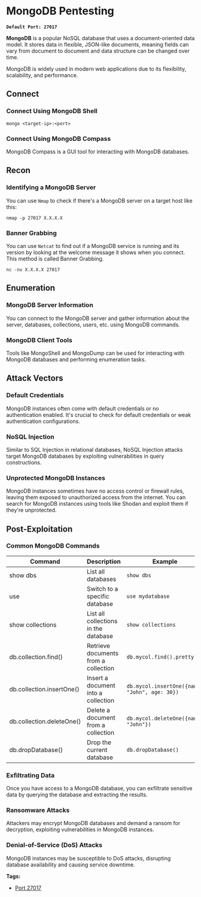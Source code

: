 # MongoDB Pentesting

**`Default Port: 27017`**

**MongoDB** is a popular NoSQL database that uses a document-oriented data model. It stores data in flexible, JSON-like documents, meaning fields can vary from document to document and data structure can be changed over time.

MongoDB is widely used in modern web applications due to its flexibility, scalability, and performance.

## Connect

### Connect Using MongoDB Shell

```
mongo <target-ip>:<port>
```

### Connect Using MongoDB Compass

MongoDB Compass is a GUI tool for interacting with MongoDB databases.

## Recon

### Identifying a MongoDB Server

You can use `Nmap` to check if there's a MongoDB server on a target host like this:

```
nmap -p 27017 X.X.X.X
```

### Banner Grabbing

You can use `Netcat` to find out if a MongoDB service is running and its version by looking at the welcome message it shows when you connect. This method is called Banner Grabbing.

```
nc -nv X.X.X.X 27017
```

## Enumeration

### MongoDB Server Information

You can connect to the MongoDB server and gather information about the server, databases, collections, users, etc. using MongoDB commands.

### MongoDB Client Tools

Tools like MongoShell and MongoDump can be used for interacting with MongoDB databases and performing enumeration tasks.

## Attack Vectors

### Default Credentials

MongoDB instances often come with default credentials or no authentication enabled. It's crucial to check for default credentials or weak authentication configurations.

### NoSQL Injection

Similar to SQL Injection in relational databases, NoSQL Injection attacks target MongoDB databases by exploiting vulnerabilities in query constructions.

### Unprotected MongoDB Instances

MongoDB instances sometimes have no access control or firewall rules, leaving them exposed to unauthorized access from the internet. You can search for MongoDB instances using tools like Shodan and exploit them if they're unprotected.

## Post-Exploitation

### Common MongoDB Commands

|Command|Description|Example|
|---|---|---|
|show dbs|List all databases|`show dbs`|
|use <db>|Switch to a specific database|`use mydatabase`|
|show collections|List all collections in the database|`show collections`|
|db.collection.find()|Retrieve documents from a collection|`db.mycol.find().pretty()`|
|db.collection.insertOne()|Insert a document into a collection|`db.mycol.insertOne({name: "John", age: 30})`|
|db.collection.deleteOne()|Delete a document from a collection|`db.mycol.deleteOne({name: "John"})`|
|db.dropDatabase()|Drop the current database|`db.dropDatabase()`|

### Exfiltrating Data

Once you have access to a MongoDB database, you can exfiltrate sensitive data by querying the database and extracting the results.

### Ransomware Attacks

Attackers may encrypt MongoDB databases and demand a ransom for decryption, exploiting vulnerabilities in MongoDB instances.

### Denial-of-Service (DoS) Attacks

MongoDB instances may be susceptible to DoS attacks, disrupting database availability and causing service downtime.

**Tags:**

- [Port 27017](https://hackviser.com/tactics/tags/port-27017)
